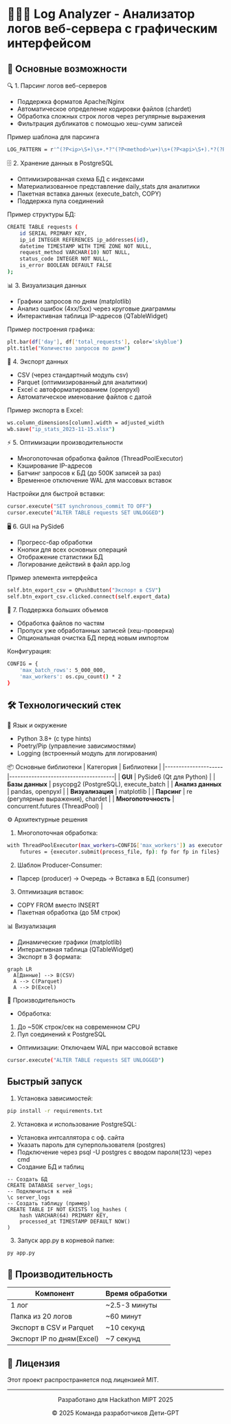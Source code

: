 # 👩🏻‍💻 Log Analyzer - Анализатор логов веб-сервера с графическим интерфейсом

## 🌟 Основные возможности
🔍 1. Парсинг логов веб-серверов
- Поддержка форматов Apache/Nginx
- Автоматическое определение кодировки файлов (chardet)
- Обработка сложных строк логов через регулярные выражения
- Фильтрация дубликатов с помощью хеш-сумм записей

Пример шаблона для парсинга
```bash
LOG_PATTERN = r'^(?P<ip>\S+)\s+.*?"(?P<method>\w+)\s+(?P<api>\S+).*?(?P<status>\d{3})\s+(?P<bytes>\d+)'
```

🗄️ 2. Хранение данных в PostgreSQL
- Оптимизированная схема БД с индексами
- Материализованное представление daily_stats для аналитики
- Пакетная вставка данных (execute_batch, COPY)
- Поддержка пула соединений

Пример структуры БД:
```bash
CREATE TABLE requests (
    id SERIAL PRIMARY KEY,
    ip_id INTEGER REFERENCES ip_addresses(id),
    datetime TIMESTAMP WITH TIME ZONE NOT NULL,
    request_method VARCHAR(10) NOT NULL,
    status_code INTEGER NOT NULL,
    is_error BOOLEAN DEFAULT FALSE
);
```

📊 3. Визуализация данных
- Графики запросов по дням (matplotlib)
- Анализ ошибок (4xx/5xx) через круговые диаграммы
- Интерактивная таблица IP-адресов (QTableWidget)

Пример построения графика:
```bash
plt.bar(df['day'], df['total_requests'], color='skyblue')
plt.title("Количество запросов по дням")
```

📁 4. Экспорт данных
- CSV (через стандартный модуль csv)
- Parquet (оптимизированный для аналитики)
- Excel с автоформатированием (openpyxl)
- Автоматическое именование файлов с датой

Пример экспорта в Excel:
```bash
ws.column_dimensions[column].width = adjusted_width
wb.save("ip_stats_2023-11-15.xlsx")
```

⚡ 5. Оптимизации производительности
- Многопоточная обработка файлов (ThreadPoolExecutor)
- Кэширование IP-адресов
- Батчинг запросов к БД (до 500K записей за раз)
- Временное отключение WAL для массовых вставок

Настройки для быстрой вставки:
```bash
cursor.execute("SET synchronous_commit TO OFF")
cursor.execute("ALTER TABLE requests SET UNLOGGED")
```

🖥️ 6. GUI на PySide6
- Прогресс-бар обработки
- Кнопки для всех основных операций
- Отображение статистики БД
- Логирование действий в файл app.log

Пример элемента интерфейса
```bash
self.btn_export_csv = QPushButton("Экспорт в CSV")
self.btn_export_csv.clicked.connect(self.export_data)
```

🔄 7. Поддержка больших объемов
- Обработка файлов по частям
- Пропуск уже обработанных записей (хеш-проверка)
- Опциональная очистка БД перед новым импортом

Конфигурация:
```bash
CONFIG = {
    'max_batch_rows': 5_000_000,
    'max_workers': os.cpu_count() * 2
}
```

## 🛠️ Технологический стек

🐍 Язык и окружение
- Python 3.8+ (с type hints)
- Poetry/Pip (управление зависимостями)
- Logging (встроенный модуль для логирования)

📦 Основные библиотеки
| Категория           | Библиотеки                           |
|---------------------|--------------------------------------|
| **GUI**             | PySide6 (Qt для Python)              |
| **Базы данных**     | psycopg2 (PostgreSQL), execute_batch |
| **Анализ данных**   | pandas, openpyxl                     |
| **Визуализация**    | matplotlib                           |
| **Парсинг**         | re (регулярные выражения), chardet   |
| **Многопоточность** | concurrent.futures (ThreadPool)      |

⚙️ Архитектурные решения
1. Многопоточная обработка:
```bash
with ThreadPoolExecutor(max_workers=CONFIG['max_workers']) as executor:
    futures = {executor.submit(process_file, fp): fp for fp in files}
```
2. Шаблон Producer-Consumer:
- Парсер (producer) → Очередь → Вставка в БД (consumer)
3. Оптимизация вставок:
- COPY FROM вместо INSERT
- Пакетная обработка (до 5M строк)

📊 Визуализация
- Динамические графики (matplotlib)
- Интерактивная таблица (QTableWidget)
- Экспорт в 3 формата:
```mermaid
graph LR
  A[Данные] --> B(CSV)
  A --> C(Parquet)
  A --> D(Excel)
```

🚀 Производительность
- Обработка:
1. До ~50K строк/сек на современном CPU
2. Пул соединений к PostgreSQL
- Оптимизации:
Отключаем WAL при массовой вставке
```bash
cursor.execute("ALTER TABLE requests SET UNLOGGED")
```

## Быстрый запуск
1. Установка зависимостей:
```bash
pip install -r requirements.txt
```
2. Установка и использование PostgreSQL:
- Установка интсаллятора с оф. сайта
- Указать пароль для суперпользователя (postgres)
- Подключение через psql -U postgres с вводом пароля(123) через cmd
- Создание БД и таблиц
```shell
-- Создать БД
CREATE DATABASE server_logs;
-- Подключиться к ней
\c server_logs
-- Создать таблицу (пример)
CREATE TABLE IF NOT EXISTS log_hashes (
    hash VARCHAR(64) PRIMARY KEY,
    processed_at TIMESTAMP DEFAULT NOW()
)
```
3. Запуск app.py в корневой папке:
```bash
py app.py
```
## 🎯 Производительность

| Компонент                 | Время обработки |
|---------------------------|-----------------|
| 1 лог                     | ~2.5-3 минуты   |
| Папка из 20 логов         | ~60 минут       |
| Экспорт в CSV и Parquet   | ~10 секунд      |
| Экспорт IP по дням(Excel) | ~7 секунд       |

## 📜 Лицензия
Этот проект распространяется под лицензией MIT.

---

<div align="center">
  <p>Разработано для Hackathon MIPT 2025</p>
  <p>© 2025 Команда разработчиков Дети-GPT</p>
</div>

